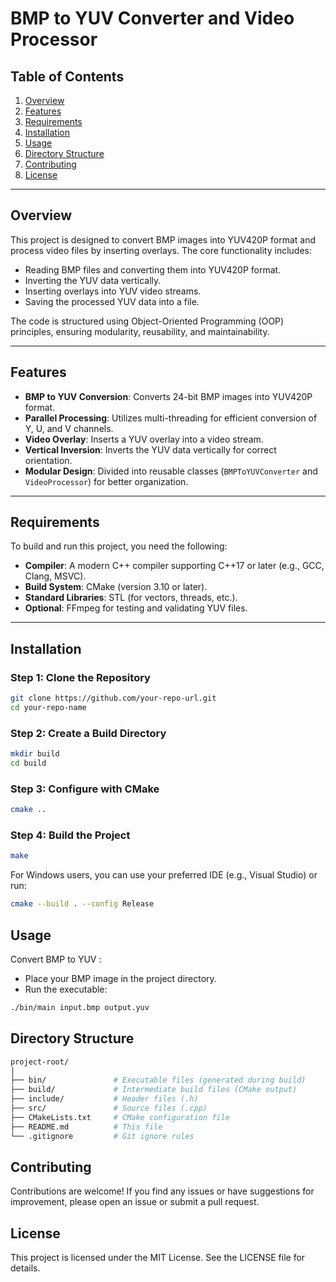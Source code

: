 # BMP to YUV Converter and Video Processor

## Table of Contents
1. [Overview](#overview)
2. [Features](#features)
3. [Requirements](#requirements)
4. [Installation](#installation)
5. [Usage](#usage)
6. [Directory Structure](#directory-structure)
7. [Contributing](#contributing)
8. [License](#license)

---

## Overview

This project is designed to convert BMP images into YUV420P format and process video files by inserting overlays. The core functionality includes:
- Reading BMP files and converting them into YUV420P format.
- Inverting the YUV data vertically.
- Inserting overlays into YUV video streams.
- Saving the processed YUV data into a file.

The code is structured using Object-Oriented Programming (OOP) principles, ensuring modularity, reusability, and maintainability.

---

## Features

- **BMP to YUV Conversion**: Converts 24-bit BMP images into YUV420P format.
- **Parallel Processing**: Utilizes multi-threading for efficient conversion of Y, U, and V channels.
- **Video Overlay**: Inserts a YUV overlay into a video stream.
- **Vertical Inversion**: Inverts the YUV data vertically for correct orientation.
- **Modular Design**: Divided into reusable classes (`BMPToYUVConverter` and `VideoProcessor`) for better organization.

---

## Requirements

To build and run this project, you need the following:

- **Compiler**: A modern C++ compiler supporting C++17 or later (e.g., GCC, Clang, MSVC).
- **Build System**: CMake (version 3.10 or later).
- **Standard Libraries**: STL (for vectors, threads, etc.).
- **Optional**: FFmpeg for testing and validating YUV files.

---

## Installation

### Step 1: Clone the Repository

```bash
git clone https://github.com/your-repo-url.git
cd your-repo-name
```

### Step 2: Create a Build Directory
```bash
mkdir build
cd build
```

### Step 3: Configure with CMake
```bash
cmake ..
```

### Step 4: Build the Project
```bash
make
```

For Windows users, you can use your preferred IDE (e.g., Visual Studio) or run: 
```bash
cmake --build . --config Release
```


## Usage

Convert BMP to YUV : 
- Place your BMP image in the project directory.
- Run the executable:
```bash
./bin/main input.bmp output.yuv
```

## Directory Structure 
```bash
project-root/
│
├── bin/               # Executable files (generated during build)
├── build/             # Intermediate build files (CMake output)
├── include/           # Header files (.h)
├── src/               # Source files (.cpp)
├── CMakeLists.txt     # CMake configuration file
├── README.md          # This file
└── .gitignore         # Git ignore rules
```

## Contributing
Contributions are welcome! If you find any issues or have suggestions for improvement, please open an issue or submit a pull request.


## License
This project is licensed under the MIT License. See the LICENSE  file for details. 